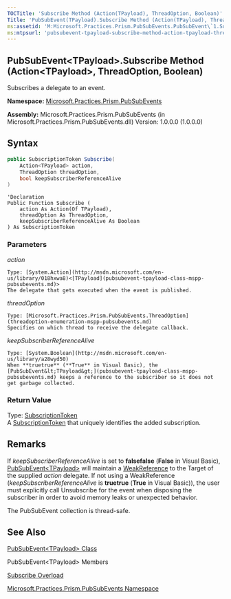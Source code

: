 ```yaml
---
TOCTitle: 'Subscribe Method (Action(TPayload), ThreadOption, Boolean)'
Title: 'PubSubEvent(TPayload).Subscribe Method (Action(TPayload), ThreadOption, Boolean) (Microsoft.Practices.Prism.PubSubEvents)'
ms:assetid: 'M:Microsoft.Practices.Prism.PubSubEvents.PubSubEvent\`1.Subscribe(System.Action{\`0},Microsoft.Practices.Prism.PubSubEvents.ThreadOption,System.Boolean)'
ms:mtpsurl: 'pubsubevent-tpayload-subscribe-method-action-tpayload-threadoption-boolean-mspp-pubsubevents.md'
---
```



## PubSubEvent&lt;TPayload&gt;.Subscribe Method (Action&lt;TPayload&gt;, ThreadOption, Boolean)
Subscribes a delegate to an event.

**Namespace:** [Microsoft.Practices.Prism.PubSubEvents](mspp-pubsubevents-namespace.md)

**Assembly:** Microsoft.Practices.Prism.PubSubEvents (in Microsoft.Practices.Prism.PubSubEvents.dll) Version: 1.0.0.0 (1.0.0.0)

## Syntax

```C#
public SubscriptionToken Subscribe(
	Action<TPayload> action,
	ThreadOption threadOption,
	bool keepSubscriberReferenceAlive
)
```

```VB
'Declaration
Public Function Subscribe ( 
	action As Action(Of TPayload),
	threadOption As ThreadOption,
	keepSubscriberReferenceAlive As Boolean
) As SubscriptionToken
```


### Parameters

*action*

    Type: [System.Action](http://msdn.microsoft.com/en-us/library/018hxwa8)<[TPayload](pubsubevent-tpayload-class-mspp-pubsubevents.md)>
    The delegate that gets executed when the event is published.

*threadOption*

    Type: [Microsoft.Practices.Prism.PubSubEvents.ThreadOption](threadoption-enumeration-mspp-pubsubevents.md)
    Specifies on which thread to receive the delegate callback.

*keepSubscriberReferenceAlive*

    Type: [System.Boolean](http://msdn.microsoft.com/en-us/library/a28wyd50)
    When **truetrue** (**True** in Visual Basic), the [PubSubEvent&lt;TPayload&gt;](pubsubevent-tpayload-class-mspp-pubsubevents.md) keeps a reference to the subscriber so it does not get garbage collected.

### Return Value

Type: [SubscriptionToken](subscriptiontoken-class-mspp-pubsubevents.md)<br/>
A [SubscriptionToken](subscriptiontoken-class-mspp-pubsubevents.md) that uniquely identifies the added subscription.

## Remarks

If *keepSubscriberReferenceAlive* is set to **falsefalse** (**False** in Visual Basic), [PubSubEvent&lt;TPayload&gt;](pubsubevent-tpayload-class-mspp-pubsubevents.md) will maintain a [WeakReference](http://msdn.microsoft.com/en-us/library/hbh8w2zd) to the Target of the supplied *action* delegate. If not using a WeakReference (*keepSubscriberReferenceAlive* is **truetrue** (**True** in Visual Basic)), the user must explicitly call Unsubscribe for the event when disposing the subscriber in order to avoid memory leaks or unexpected behavior.

The PubSubEvent collection is thread-safe.

## See Also

[PubSubEvent&lt;TPayload&gt; Class](pubsubevent-tpayload-class-mspp-pubsubevents.md)

PubSubEvent&lt;TPayload&gt; Members

[Subscribe Overload](pubsubevent-tpayload-subscribe-method-mspp-pubsubevents.md)

[Microsoft.Practices.Prism.PubSubEvents Namespace](mspp-pubsubevents-namespace.md)
